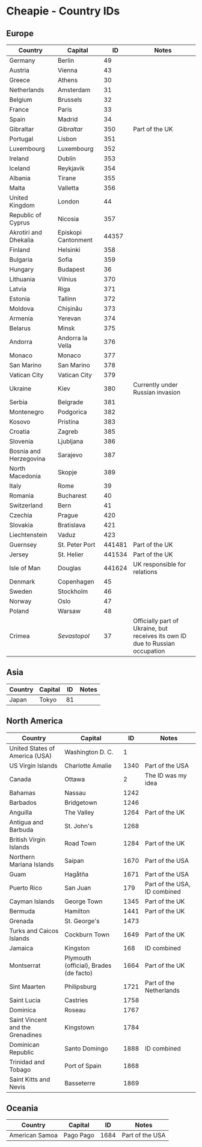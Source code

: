 # Cheapie - Country IDs

## Europe

| Country | Capital | ID | Notes |
| ------- |-------- | -- | ----- |
| Germany | Berlin | 49 | |
| Austria | Vienna | 43 | |
| Greece | Athens | 30 | |
| Netherlands | Amsterdam | 31 | |
| Belgium | Brussels | 32 | |
| France | Paris | 33 | |
| Spain | Madrid | 34 | |
| Gibraltar | _Gibraltar_ | 350 | Part of the UK |
| Portugal | Lisbon | 351 | |
| Luxembourg | Luxembourg | 352 | |
| Ireland | Dublin | 353 | |
| Iceland | Reykjavik | 354 | |
| Albania | Tirane | 355 | |
| Malta | Valletta | 356 | |
| United Kingdom | London | 44 | |
| Republic of Cyprus | Nicosia | 357 | |
| Akrotiri and Dhekalia | Episkopi Cantonment | 44357 | |
| Finland | Helsinki | 358 | |
| Bulgaria | Sofia | 359 | |
| Hungary | Budapest | 36 | |
| Lithuania | Vilnius | 370 | |
| Latvia | Riga | 371 | |
| Estonia | Tallinn | 372 | |
| Moldova | Chișinău | 373 | |
| Armenia | Yerevan | 374 | |
| Belarus | Minsk | 375 | |
| Andorra | Andorra la Vella | 376 | |
| Monaco | Monaco | 377 | |
| San Marino | San Marino | 378 | |
| Vatican City | Vatican City | 379 | |
| Ukraine | Kiev | 380 | Currently under Russian invasion |
| Serbia | Belgrade | 381 | |
| Montenegro | Podgorica | 382 | |
| Kosovo | Pristina | 383 | |
| Croatia | Zagreb | 385 | |
| Slovenia | Ljubljana | 386 | |
| Bosnia and Herzegovina | Sarajevo | 387 | |
| North Macedonia | Skopje | 389 |
| Italy | Rome | 39 |
| Romania | Bucharest | 40 |
| Switzerland | Bern | 41
| Czechia | Prague | 420 |
| Slovakia | Bratislava | 421 |
| Liechtenstein | Vaduz | 423 |
| Guernsey | St. Peter Port | 441481 | Part of the UK |
| Jersey | St. Helier | 441534 | Part of the UK |
| Isle of Man | Douglas | 441624 | UK responsible for relations |
| Denmark | Copenhagen | 45 | |
| Sweden | Stockholm | 46 | |
| Norway | Oslo | 47 | |
| Poland | Warsaw | 48 | |
| Crimea | _Sevastopol_ | 37 | Officially part of Ukraine, but receives its own ID due to Russian occupation |

## Asia

| Country | Capital | ID | Notes |
| ------- | ------- | -- | ----- |
| Japan | Tokyo | 81 | |

## North America

| Country | Capital | ID | Notes |
| ------- | ------- | -- | ----- |
| United States of America (USA) | Washington D. C. | 1 | |
| US Virgin Islands | Charlotte Amalie | 1340 | Part of the USA |
| Canada | Ottawa | 2 | The ID was my idea |
| Bahamas | Nassau | 1242 | |
| Barbados | Bridgetown | 1246 | |
| Anguilla | The Valley | 1264 | Part of the UK |
| Antigua and Barbuda | St. John's | 1268 | |
| British Virgin Islands | Road Town | 1284 | Part of the UK |
| Northern Mariana Islands | Saipan | 1670 | Part of the USA |
| Guam | Hagåtña | 1671 | Part of the USA |
| Puerto Rico | San Juan | 179 | Part of the USA, ID combined |
| Cayman Islands | George Town | 1345 | Part of the UK |
| Bermuda | Hamilton | 1441 | Part of the UK |
| Grenada | St. George's | 1473 | |
| Turks and Caicos Islands | Cockburn Town | 1649 | Part of the UK |
| Jamaica | Kingston | 168 | ID combined |
| Montserrat | Plymouth (official), Brades (de facto) | 1664 | Part of the UK |
| Sint Maarten | Philipsburg | 1721 | Part of the Netherlands |
| Saint Lucia | Castries | 1758 | |
| Dominica | Roseau | 1767 | |
| Saint Vincent and the Grenadines | Kingstown | 1784 | |
| Dominican Republic | Santo Domingo | 1888 | ID combined |
| Trinidad and Tobago | Port of Spain | 1868 | |
| Saint Kitts and Nevis | Basseterre | 1869 | |

## Oceania

| Country | Capital | ID | Notes |
| ------- | ------- | -- | ----- |
| American Samoa | Pago Pago | 1684 | Part of the USA |